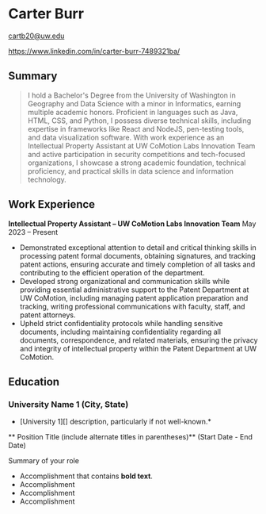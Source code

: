 # Carter Burr

cartb20@uw.edu


https://www.linkedin.com/in/carter-burr-7489321ba/

## Summary

> I hold a Bachelor's Degree from the University of Washington in Geography and Data Science with a minor in Informatics, earning multiple academic honors. Proficient in languages such as Java, HTML, CSS, and Python, I possess diverse technical skills, including expertise in frameworks like React and NodeJS, pen-testing tools, and data visualization software. With work experience as an Intellectual Property Assistant at UW CoMotion Labs Innovation Team and active participation in security competitions and tech-focused organizations, I showcase a strong academic foundation, technical proficiency, and practical skills in data science and information technology.

## Work Experience
**Intellectual Property Assistant – UW CoMotion Labs Innovation Team**
May 2023 – Present
+ Demonstrated exceptional attention to detail and critical thinking skills in processing patent formal documents, obtaining signatures, and tracking patent actions, ensuring accurate and timely completion of all tasks and contributing to the efficient operation of the department.
+ Developed strong organizational and communication skills while providing essential administrative support to the Patent Department at UW CoMotion, including managing patent application preparation and tracking, writing professional communications with faculty, staff, and patent attorneys.
+ Upheld strict confidentiality protocols while handling sensitive documents, including maintaining confidentiality regarding all documents, correspondence, and related materials, ensuring the privacy and integrity of intellectual property within the Patent Department at UW CoMotion.



## Education
### University Name 1 (City, State)

* [University 1][] description, particularly if not well-known.*

** Position Title (include alternate titles in parentheses)** (Start Date - End Date)

Summary of your role

- Accomplishment that contains **bold text**.
- Accomplishment
- Accomplishment
- Accomplishment
